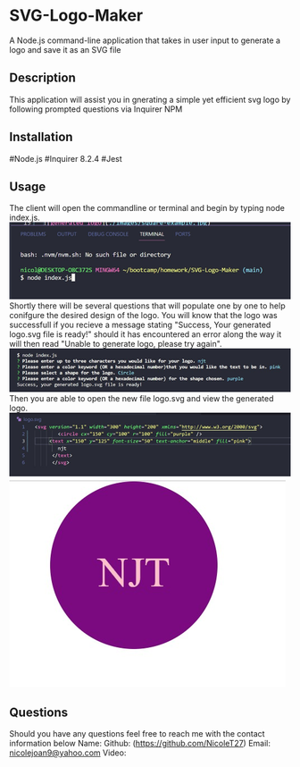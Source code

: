# SVG-Logo-Maker
A Node.js command-line application that takes in user input to generate a logo and save it as an SVG file

## Description
This application will assist you in gnerating a simple yet efficient svg logo by following prompted questions via Inquirer NPM

## Installation
#Node.js
#Inquirer 8.2.4
#Jest

## Usage
The client will open the commandline or terminal and begin by typing node index.js.
![Start ](./images/start.jpg) Shortly there will be several questions that will populate one by one to help conifgure the desired design of the logo. You will know that the logo was successfull if you recieve a message stating "Success, Your generated logo.svg file is ready!" should it has encountered an error along the way it will then read "Unable to generate logo, please try again".
![Success](./images/inquirer.jpg)
 Then you are able to open the new file logo.svg and view the generated logo.
![Generated logo page](./images/logo.jpg)
![Generated logo](./images/new%20logo.jpg)



## Questions 
Should you have any questions feel free to reach me with the contact information below
Name: 
Github: (https://github.com/NicoleT27)
Email: nicolejoan9@yahoo.com
Video:
